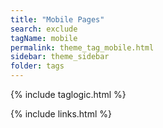 ```yaml
---
title: "Mobile Pages"
search: exclude
tagName: mobile
permalink: theme_tag_mobile.html
sidebar: theme_sidebar
folder: tags
---
```

{% include taglogic.html %}

{% include links.html %}
